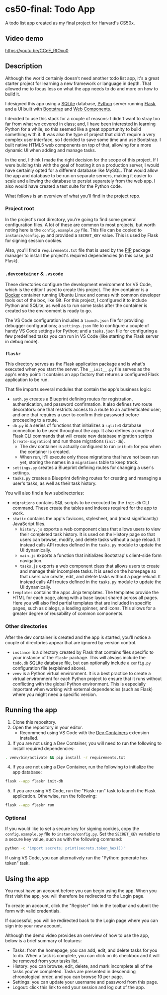 # cs50-final: Todo App
A todo list app created as my final project for Harvard's CS50x.

## Video demo

https://youtu.be/CCeE_RtOxu0

## Description

Although the world certainly doesn't need another todo list app, it's a great starter project for learning a new framework or language in depth. That allowed me to focus less on what the app needs to do and more on how to build it.

I designed this app using a [SQLite](https://sqlite.org) database, [Python](https://python.org) server running [Flask](https://palletsprojects.com/p/flask/), and a UI built with [Bootstrap](https://getbootstrap.com/) and [Web Components](https://developer.mozilla.org/en-US/docs/Web/Web_Components).

I decided to use this stack for a couple of reasons: I didn't want to stray too far from what we covered in class; and, I have been interested in learning Python for a while, so this seemed like a great opportunity to build something with it. It was also the type of project that didn't require a very complex user interface, so I decided to save some time and use Bootstrap. I built native HTML5 web components on top of that, allowing for a more dynamic UI when adding and manage tasks.

In the end, I think I made the right decision for the scope of this project. If I were building this with the goal of hosting it on a production server, I would have certainly opted for a different database like MySQL. That would allow the app and database to be run on separate servers, making it easier to scale and allowing the database to persist separately from the web app. I also would have created a test suite for the Python code.

What follows is an overview of what you'll find in the project repo.

### Project root

In the project's root directory, you're going to find some general configuration files. A lot of these are common to most projects, but worth noting here is the `config.example.py` file. This file can be copied to `instance/config.py` and provided a `SECRET_KEY` value. This is used by Flask for signing session cookies.

Also, you'll find a `requirements.txt` file that is used by the [PIP](https://pypi.org/project/pip/) package manager to install the project's required dependencies (in this case, just Flask).

### `.devcontainer` & `.vscode`

These directories configure the development environment for VS Code, which is the editor I used to create this project. The dev container is a [Docker](https://docker.com) container running Ubuntu Linux and comes with common developer tools out of the box, like Git. For this project, I configured it to include Python and SQLite, as well as to run some tasks after the container is created so the environment is ready to go.

The VS Code configuration includes a `launch.json` file for providing debugger configurations; a `settings.json` file to configure a couple of handy VS Code settings for Python; and a `tasks.json` file for configuring a few predefined tasks you can run in VS Code (like starting the Flask server in debug mode).

### `flaskr`

This directory serves as the Flask application package and is what's executed when you start the server. The `__init__.py` file serves as the app's entry point: it contains an app factory that returns a configured Flask application to be run.

That file imports several modules that contain the app's business logic:

- `auth.py` creates a Blueprint defining routes for registration, authentication, and password confirmation. It also defines two route decorators: one that restricts access to a route to an authenticated user; and one that requires a user to confirm their password before proceeding to a route.
- `db.py` is a series of functions that initializes a `sqlite3` database connection to be used throughout the app. It also defines a couple of Flask CLI commands that will create new database migration scripts (`create-migration`) and run those migrations (`init-db`).
    - The dev container is actually configured to run `init-db` for you when the container is created.
    - When run, it'll execute only those migrations that have not been run yet, storing the names in a `migrations` table to keep track.
- `settings.py` creates a Blueprint defining routes for changing a user's settings.
- `tasks.py` creates a Blueprint defining routes for creating and managing a user's tasks, as well as their task history.

You will also find a few subdirectories:

- `migrations` contains SQL scripts to be executed by the `init-db` CLI command. These create the tables and indexes required for the app to work.
- `static` contains the app's favicons, stylesheet, and (most significantly) JavaScript files.
    - `history.js` exports a web component class that allows users to view their completed task history. It is used on the History page so that users can browse, modify, and delete tasks without a page reload. It instead calls API routes defined in the `tasks.py` module to update the UI dynamically.
    - `main.js` exports a function that initializes Bootstrap's client-side form navigation. 
    - `tasks.js` exports a web component class that allows users to create and manage their incomplete tasks. It is used on the homepage so that users can create, edit, and delete tasks without a page reload. It instead calls API routes defined in the `tasks.py` module to update the UI dynamically.
- `templates` contains the apps Jinja templates. The templates provide the HTML for each page, along with a base layout shared across all pages. Here you will also find partial templates that are included in specific pages, such as dialogs, a loading spinner, and icons. This allows for a greater degree of reusability of common components.

### Other directories

After the dev container is created and the app is started, you'll notice a couple of directories appear that are ignored by version control.

- `instance` is a directory created by Flask that contains files specific to your instance of the `flaskr` package. This will always include the `todo.db` SQLite database file, but can optionally include a `config.py` configuration file (explained above).
- `venv` is a Python virtual environment. It is a best practice to create a virtual environment for each Python project to ensure that it runs without conflicting with the global Python environment. This is especially important when working with external dependencies (such as Flask) where you might need a specific version.

## Running the app

1. Clone this repository.
2. Open the repository in your editor.
    - Recommend using VS Code with the [Dev Containers](https://marketplace.visualstudio.com/items?itemName=ms-vscode-remote.remote-containers) extension installed.
3. If you are not using a Dev Container, you will need to run the following to install required dependencies:

```bash
. venv/bin/activate && pip install -r requirements.txt
```

4. If you are not using a Dev Container, run the following to initialize the app database:

```bash
flask --app flaskr init-db
```

5. If you are using VS Code, run the "Flask: run" task to launch the Flask application. Otherwise, run the following:

```bash
flask --app flaskr run
```

### Optional

If you would like to set a secure key for signing cookies, copy the `config.example.py` file to `instance/config.py`. Set the `SECRET_KEY` variable to a secure key value, such as with the following command:

```bash
python -c 'import secrets; print(secrets.token_hex())'
```

If using VS Code, you can alternatively run the "Python: generate hex token" task.

## Using the app

You must have an account before you can begin using the app. When you first visit the app, you will therefore be redirected to the Login page.

To create an account, click the "Register" link in the toolbar and submit the form with valid credentials.

If successful, you will be redirected back to the Login page where you can sign into your new account.

Although the demo video provides an overview of how to use the app, below is a brief summary of features:

- Tasks: from the homepage, you can add, edit, and delete tasks for you to do. When a task is complete, you can click on its checkbox and it will be removed from your tasks list.
- History: you can browse, edit, delete, and mark incomplete all of the tasks you've completed. Tasks are presented in descending chronological order, and you can browse 10 per page.
- Settings: you can update your username and password from this page.
- Logout: click this link to end your session and log out of the app.
